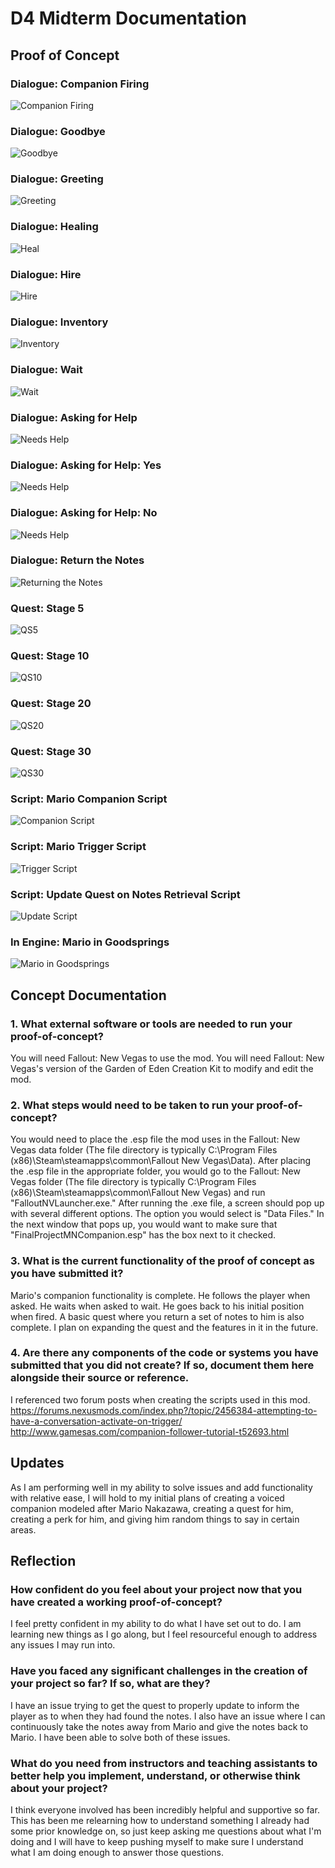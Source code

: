 # D4 Midterm Documentation

## Proof of Concept

### Dialogue: Companion Firing
![Companion Firing](D4Images/D4fire.png)

### Dialogue: Goodbye
![Goodbye](D4Images/D4Goodbye.png)

### Dialogue: Greeting
![Greeting](D4Images/D4greeting.png)

### Dialogue: Healing
![Heal](D4Images/D4heal.png)

### Dialogue: Hire
![Hire](D4Images/D4hire.png)

### Dialogue: Inventory
![Inventory](D4Images/D4inventory.png)

### Dialogue: Wait
![Wait](D4Images/D4wait.png)

### Dialogue: Asking for Help
![Needs Help](D4Images/D4marioneedshelp.png)

### Dialogue: Asking for Help: Yes
![Needs Help](D4Images/D4marioneedshelpyes.png)

### Dialogue: Asking for Help: No
![Needs Help](D4Images/D4marioneedshelpno.png)

### Dialogue: Return the Notes
![Returning the Notes](D4Images/D4marionotes.png)

### Quest: Stage 5
![QS5](D4Images/D4qs5.png)

### Quest: Stage 10
![QS10](D4Images/D4qs10.png)

### Quest: Stage 20
![QS20](D4Images/D4qs20.png)

### Quest: Stage 30
![QS30](D4Images/D4qs30.png)

### Script: Mario Companion Script
![Companion Script](D4Images/D4mariocompanionscript.png)

### Script: Mario Trigger Script
![Trigger Script](D4Images/D4mariotriggerscript.png)

### Script: Update Quest on Notes Retrieval Script
![Update Script](D4Images/D4marionotesupdatescript.png)

### In Engine: Mario in Goodsprings
![Mario in Goodsprings](D4Images/D4marioinengine.png)

## Concept Documentation

### 1. What external software or tools are needed to run your proof-of-concept?
You will need Fallout: New Vegas to use the mod. You will need Fallout: New Vegas's version of the Garden of Eden Creation Kit to modify and edit the mod.

### 2. What steps would need to be taken to run your proof-of-concept?
You would need to place the .esp file the mod uses in the Fallout: New Vegas data folder (The file directory is typically C:\Program Files (x86)\Steam\steamapps\common\Fallout New Vegas\Data). After placing the .esp file in the appropriate folder, you would go to the Fallout: New Vegas folder (The file directory is typically C:\Program Files (x86)\Steam\steamapps\common\Fallout New Vegas) and run "FalloutNVLauncher.exe." After running the .exe file, a screen should pop up with several different options. The option you would select is "Data Files." In the next window that pops up, you would want to make sure that "FinalProjectMNCompanion.esp" has the box next to it checked.

### 3. What is the current functionality of the proof of concept as you have submitted it?
Mario's companion functionality is complete. He follows the player when asked. He waits when asked to wait. He goes back to his initial position when fired. A basic quest where you return a set of notes to him is also complete. I plan on expanding the quest and the features in it in the future.


### 4. Are there any components of the code or systems you have submitted that you did not create? If so, document them here alongside their source or reference.
I referenced two forum posts when creating the scripts used in this mod.
https://forums.nexusmods.com/index.php?/topic/2456384-attempting-to-have-a-conversation-activate-on-trigger/
http://www.gamesas.com/companion-follower-tutorial-t52693.html

## Updates

As I am performing well in my ability to solve issues and add functionality with relative ease, I will hold to my initial plans of creating a voiced companion modeled after Mario Nakazawa, creating a quest for him, creating a perk for him, and giving him random things to say in certain areas.

## Reflection

### How confident do you feel about your project now that you have created a working proof-of-concept?
I feel pretty confident in my ability to do what I have set out to do. I am learning new things as I go along, but I feel resourceful enough to address any issues I may run into.

### Have you faced any significant challenges in the creation of your project so far? If so, what are they?
I have an issue trying to get the quest to properly update to inform the player as to when they had found the notes. I also have an issue where I can continuously take the notes away from Mario and give the notes back to Mario. I have been able to solve both of these issues.

### What do you need from instructors and teaching assistants to better help you implement, understand, or otherwise think about your project?
I think everyone involved has been incredibly helpful and supportive so far. This has been me relearning how to understand something I already had some prior knowledge on, so just keep asking me questions about what I'm doing and I will have to keep pushing myself to make sure I understand what I am doing enough to answer those questions.
